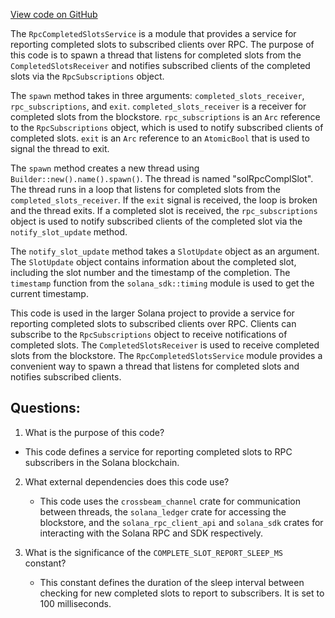 [View code on GitHub](https://github.com/solana-labs/solana/blob/master/rpc/src/rpc_completed_slots_service.rs)

The `RpcCompletedSlotsService` is a module that provides a service for reporting completed slots to subscribed clients over RPC. The purpose of this code is to spawn a thread that listens for completed slots from the `CompletedSlotsReceiver` and notifies subscribed clients of the completed slots via the `RpcSubscriptions` object.

The `spawn` method takes in three arguments: `completed_slots_receiver`, `rpc_subscriptions`, and `exit`. `completed_slots_receiver` is a receiver for completed slots from the blockstore. `rpc_subscriptions` is an `Arc` reference to the `RpcSubscriptions` object, which is used to notify subscribed clients of completed slots. `exit` is an `Arc` reference to an `AtomicBool` that is used to signal the thread to exit.

The `spawn` method creates a new thread using `Builder::new().name().spawn()`. The thread is named "solRpcComplSlot". The thread runs in a loop that listens for completed slots from the `completed_slots_receiver`. If the `exit` signal is received, the loop is broken and the thread exits. If a completed slot is received, the `rpc_subscriptions` object is used to notify subscribed clients of the completed slot via the `notify_slot_update` method.

The `notify_slot_update` method takes a `SlotUpdate` object as an argument. The `SlotUpdate` object contains information about the completed slot, including the slot number and the timestamp of the completion. The `timestamp` function from the `solana_sdk::timing` module is used to get the current timestamp.

This code is used in the larger Solana project to provide a service for reporting completed slots to subscribed clients over RPC. Clients can subscribe to the `RpcSubscriptions` object to receive notifications of completed slots. The `CompletedSlotsReceiver` is used to receive completed slots from the blockstore. The `RpcCompletedSlotsService` module provides a convenient way to spawn a thread that listens for completed slots and notifies subscribed clients.
## Questions: 
 1. What is the purpose of this code?
   - This code defines a service for reporting completed slots to RPC subscribers in the Solana blockchain.

2. What external dependencies does this code use?
   - This code uses the `crossbeam_channel` crate for communication between threads, the `solana_ledger` crate for accessing the blockstore, and the `solana_rpc_client_api` and `solana_sdk` crates for interacting with the Solana RPC and SDK respectively.

3. What is the significance of the `COMPLETE_SLOT_REPORT_SLEEP_MS` constant?
   - This constant defines the duration of the sleep interval between checking for new completed slots to report to subscribers. It is set to 100 milliseconds.